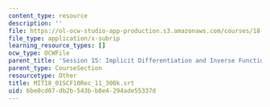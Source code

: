 ```yaml
---
content_type: resource
description: ''
file: https://ol-ocw-studio-app-production.s3.amazonaws.com/courses/18-01sc-single-variable-calculus-fall-2010/6be0cd07db2b543bb8e4294ade55337d_MIT18_01SCF10Rec_11_300k.vtt
file_type: application/x-subrip
learning_resource_types: []
ocw_type: OCWFile
parent_title: 'Session 15: Implicit Differentiation and Inverse Functions'
parent_type: CourseSection
resourcetype: Other
title: MIT18_01SCF10Rec_11_300k.srt
uid: 6be0cd07-db2b-543b-b8e4-294ade55337d
---
```

